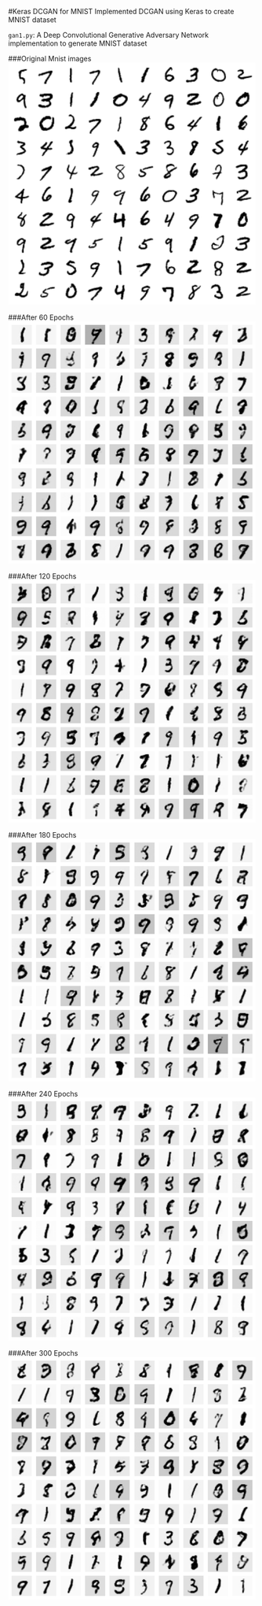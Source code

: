 #Keras DCGAN for MNIST
Implemented DCGAN using Keras to create MNIST dataset

`gan1.py`: A Deep Convolutional Generative Adversary Network implementation to generate MNIST dataset

###Original Mnist images
![MNIST_ORIGINAL](https://github.com/rinkesh2131998/MNIST-GAN/blob/main/images/mnist_original.png)

###After 60 Epochs
![60Epochs](https://github.com/rinkesh2131998/MNIST-GAN/blob/main/images/epoch60.png)

###After 120 Epochs
![120Epochs](https://github.com/rinkesh2131998/MNIST-GAN/blob/main/images/epoch120.png)

###After 180 Epochs
![180Epochs](https://github.com/rinkesh2131998/MNIST-GAN/blob/main/images/epoch180.png)

###After 240 Epochs
![240Epochs](https://github.com/rinkesh2131998/MNIST-GAN/blob/main/images/epoch240.png)

###After 300 Epochs
![300Epochs](https://github.com/rinkesh2131998/MNIST-GAN/blob/main/images/epoch300.png)
